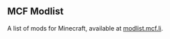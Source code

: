 MCF Modlist
---------

A list of mods for Minecraft, available at [modlist.mcf.li](http://modlist.mcf.li).